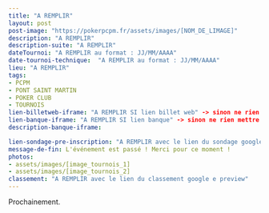 ```yaml
---
title: "A REMPLIR"
layout: post
post-image: "https://pokerpcpm.fr/assets/images/[NOM_DE_LIMAGE]"
description: "A REMPLIR"
description-suite: "A REMPLIR"
dateTournoi: "A REMPLIR au format : JJ/MM/AAAA"
date-tournoi-technique:  "A REMPLIR au format : JJ/MM/AAAA"
lieu: "A REMPLIR"
tags:
- PCPM
- PONT SAINT MARTIN
- POKER CLUB
- TOURNOIS
lien-billetweb-iframe: "A REMPLIR SI lien billet web" -> sinon ne rien mettre
lien-banque-iframe: "A REMPLIR SI lien banque" -> sinon ne rien mettre
description-banque-iframe: 

lien-sondage-pre-inscription: "A REMPLIR avec le lien du sondage google"
message-de-fin: L'événement est passé ! Merci pour ce moment !
photos: 
- assets/images/[image_tournois_1]
- assets/images/[image_tournois_2]
classement: "A REMPLIR avec le lien du classement google e preview"
---
```


Prochainement.